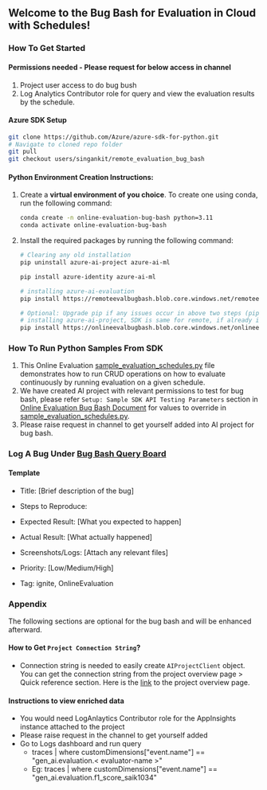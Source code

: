 ## Welcome to the Bug Bash for Evaluation in Cloud with Schedules!

### How To Get Started
#### Permissions needed - Please request for below access in channel
1. Project user access to do bug bush
2. Log Analytics Contributor role for query and view the evaluation results by the schedule.

#### Azure SDK Setup
```bash
git clone https://github.com/Azure/azure-sdk-for-python.git
# Navigate to cloned repo folder
git pull
git checkout users/singankit/remote_evaluation_bug_bash
```

#### Python Environment Creation Instructions:

1. Create a **virtual environment of you choice**. To create one using conda, run the following command:

    ```bash
    conda create -n online-evaluation-bug-bash python=3.11
    conda activate online-evaluation-bug-bash
    ```
2. Install the required packages by running the following command:

    ```bash
   # Clearing any old installation
    pip uninstall azure-ai-project azure-ai-ml

   pip install azure-identity azure-ai-ml

   # installing azure-ai-evaluation
   pip install https://remoteevalbugbash.blob.core.windows.net/remoteevalbugbash/azure_ai_evaluation-1.0.0a20241022005-py3-none-any.whl

   # Optional: Upgrade pip if any issues occur in above two steps (pip install --upgrade pip)
   # installing azure-ai-project, SDK is same for remote, if already installed please ignore.
   pip install https://onlineevalbugbash.blob.core.windows.net/onlineevalbugbash/azure_ai_projects-1.0.0b3-py3-none-any.whl
    ```
### How To Run Python Samples From SDK

1. This Online Evaluation [sample_evaluation_schedules.py](./sample_evaluations_schedules.py) file demonstrates how to run CRUD operations on how to evaluate continuously by running evaluation on a given schedule.
2. We have created AI project with relevant permissions to test for bug bash, please refer `Setup: Sample SDK API Testing Parameters` section in [Online Evaluation Bug Bash Document](https://microsoftapc-my.sharepoint.com/:w:/g/personal/saikothinti_microsoft_com/Eab1g-gIhqJCkf7fsBHjjxEBxm6fIwTbbMgIu0HeAreEvQ?e=1cTIyz) for values to override in [sample_evaluation_schedules.py](./sample_evaluations_schedules.py).
3. Please raise request in channel to get yourself added into AI project for bug bash.

### Log A Bug Under [Bug Bash Query Board](https://dev.azure.com/msdata/Vienna/_workitems/edit/3572161)

#### Template  

- Title: [Brief description of the bug]  
- Steps to Reproduce:  
- Expected Result: [What you expected to happen]  

- Actual Result: [What actually happened]  

- Screenshots/Logs: [Attach any relevant files]  

- Priority: [Low/Medium/High]  

- Tag: ignite, OnlineEvaluation  

### Appendix
The following sections are optional for the bug bash and will be enhanced afterward.
#### How to Get `Project Connection String`?
- Connection string is needed to easily create `AIProjectClient` object. You can get the connection string from the project overview page > Quick reference section. Here is the [link](https://int.ai.azure.com/build/overview?tid=72f988bf-86f1-41af-91ab-2d7cd011db47&wsid=/subscriptions/72c03bf3-4e69-41af-9532-dfcdc3eefef4/resourceGroups/shared-online-evaluation-rg/providers/Microsoft.MachineLearningServices/workspaces/ignite-onlineeval-bugbash-canary) to the project overview page.


#### Instructions to view enriched data
- You would need LogAnlaytics Contributor role for the AppInsights instance attached to the project
- Please raise request in the channel to get yourself added
- Go to Logs dashboard and run query
    - traces | where customDimensions["event.name"] == "gen_ai.evaluation.< evaluator-name >"
    - Eg: traces | where customDimensions["event.name"] == "gen_ai.evaluation.f1_score_saik1034"
